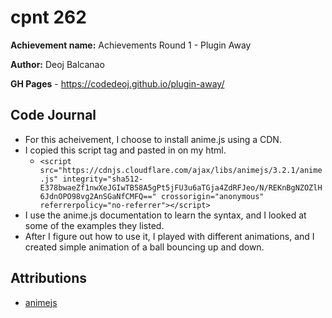# cpnt 262

**Achievement name:** Achievements Round 1 - Plugin Away

**Author:** Deoj Balcanao

**GH Pages** - https://codedeoj.github.io/plugin-away/

## Code Journal
- For this acheivement, I choose to install anime.js using a CDN.
- I copied this script tag and pasted in on my html.
  - `<script src="https://cdnjs.cloudflare.com/ajax/libs/animejs/3.2.1/anime.js" integrity="sha512-E378bwaeZf1nwXeJGIwTB58A5gPt5jFU3u6aTGja4ZdRFJeo/N/REKnBgNZOZlH6JdnOPO98vg2AnSGaNfCMFQ==" crossorigin="anonymous" referrerpolicy="no-referrer"></script>`
- I use the anime.js documentation to learn the syntax, and I looked at some of the examples they listed.
- After I figure out how to use it, I played with different animations, and I created simple animation of a ball bouncing up and down.

## Attributions
- [animejs](https://animejs.com/documentation/)
